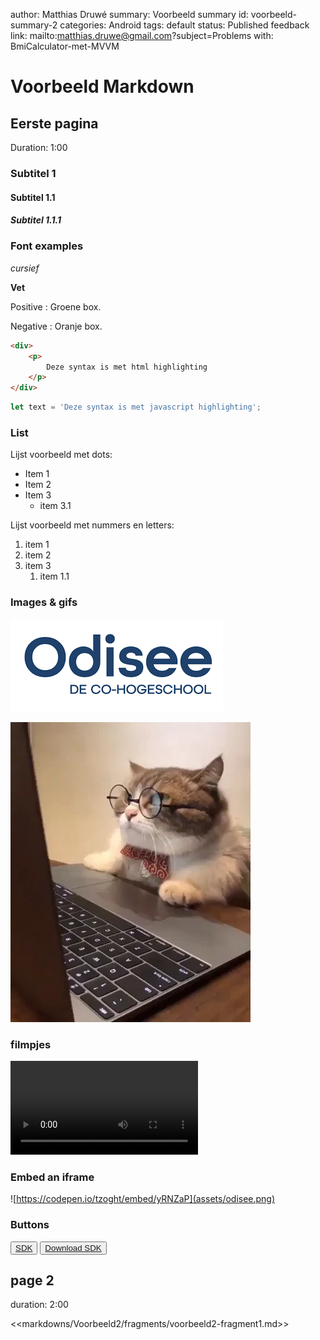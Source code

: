 author: Matthias Druwé
summary: Voorbeeld summary
id: voorbeeld-summary-2
categories: Android
tags: default
status: Published
feedback link: mailto:matthias.druwe@gmail.com?subject=Problems with: BmiCalculator-met-MVVM

# Voorbeeld Markdown

## Eerste pagina
Duration: 1:00

### Subtitel 1

#### Subtitel 1.1

##### Subtitel 1.1.1

### Font examples

*cursief*

**Vet**

Positive
: Groene box.

Negative
: Oranje box.


```html
<div>
    <p>
        Deze syntax is met html highlighting
    </p>
</div>
```


```javascript
let text = 'Deze syntax is met javascript highlighting';
```

### List

Lijst voorbeeld met dots:
* Item 1
* Item 2
* Item 3
    * item 3.1

Lijst voorbeeld met nummers en letters:
1. item 1
2. item 2
3. item 3
    1. item 1.1

### Images & gifs

![odisee](assets/odisee.png)

![test](assets/giphy.webp)

### filmpjes

<video id="nP-nMZpLM1A"></video>

### Embed an iframe

![https://codepen.io/tzoght/embed/yRNZaP](assets/odisee.png)

### Buttons
<button>[SDK](https://www.google.com)</button>
<button>[Download SDK](https://www.google.com)</button>

## page 2
duration: 2:00
    
<<markdowns/Voorbeeld2/fragments/voorbeeld2-fragment1.md>>